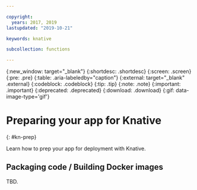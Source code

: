 ```yaml
---

copyright:
  years: 2017, 2019
lastupdated: "2019-10-21"

keywords: knative

subcollection: functions

---
```


{:new_window: target="_blank"}
{:shortdesc: .shortdesc}
{:screen: .screen}
{:pre: .pre}
{:table: .aria-labeledby="caption"}
{:external: target="_blank" .external}
{:codeblock: .codeblock}
{:tip: .tip}
{:note: .note}
{:important: .important}
{:deprecated: .deprecated}
{:download: .download}
{:gif: data-image-type='gif'}


# Preparing your app for Knative
{: #kn-prep}

Learn how to prep your app for deployment with Knative.

## Packaging code / Building Docker images 

TBD.
